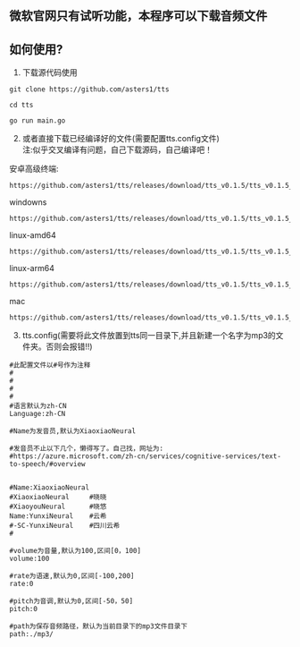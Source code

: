 ## 微软官网只有试听功能，本程序可以下载音频文件

## 如何使用?

1. 下载源代码使用

```
git clone https://github.com/asters1/tts

cd tts

go run main.go
```

2. 或者直接下载已经编译好的文件(需要配置tts.config文件)  
注:似乎交叉编译有问题，自己下载源码，自己编译吧！

安卓高级终端:
```
https://github.com/asters1/tts/releases/download/tts_v0.1.5/tts_v0.1.5_termux_arm64
```
windowns
```
https://github.com/asters1/tts/releases/download/tts_v0.1.5/tts_v0.1.5_windowns_amd64.exe

```

linux-amd64
```
https://github.com/asters1/tts/releases/download/tts_v0.1.5/tts_v0.1.5_linux_amd64
```
linux-arm64
```
https://github.com/asters1/tts/releases/download/tts_v0.1.5/tts_v0.1.5_termux_arm64
```
mac
```
https://github.com/asters1/tts/releases/download/tts_v0.1.5/tts_v0.1.5_mac_amd64
```

3. tts.config(需要将此文件放置到tts同一目录下,并且新建一个名字为mp3的文件夹。否则会报错!!)


```
#此配置文件以#号作为注释
#
#
#
#
#语言默认为zh-CN
Language:zh-CN

#Name为发音员,默认为XiaoxiaoNeural

#发音员不止以下几个，懒得写了。自己找，网址为:
#https://azure.microsoft.com/zh-cn/services/cognitive-services/text-to-speech/#overview


#Name:XiaoxiaoNeural
#XiaoxiaoNeural     #晓晓
#XiaoyouNeural      #晓悠
Name:YunxiNeural    #云希
#-SC-YunxiNeural    #四川云希
#

#volume为音量,默认为100,区间[0，100]
volume:100

#rate为语速,默认为0,区间[-100,200]
rate:0

#pitch为音调,默认为0,区间[-50，50]
pitch:0

#path为保存音频路径，默认为当前目录下的mp3文件目录下
path:./mp3/
```








